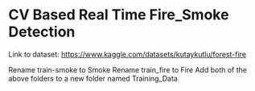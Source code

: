 # CV Based Real Time Fire_Smoke Detection

Link to dataset: https://www.kaggle.com/datasets/kutaykutlu/forest-fire

Rename train-smoke to Smoke
Rename train_fire to Fire
Add both of the above folders to a new folder named Training_Data
